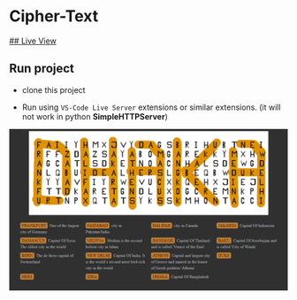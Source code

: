 # Cipher-Text


[## Live View](https://cipher-638fc.web.app/)

## Run project 

- clone this project

- Run using `VS-Code Live Server` extensions or similar extensions. (it will not work in python **SimpleHTTPServer**)

![alt text](https://raw.githubusercontent.com/sabbir-hossain/cipher-text/main/assets/screen-shot.png)

